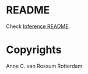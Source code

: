 # README

Check [Inference README](inference/README.md).

# Copyrights

Anne C. van Rossum
Rotterdam
